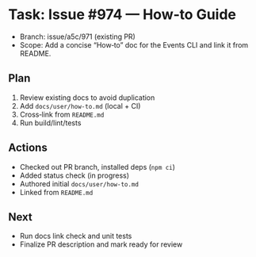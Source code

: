 # Task: Issue #974 — How‑to Guide

- Branch: issue/a5c/971 (existing PR)
- Scope: Add a concise “How‑to” doc for the Events CLI and link it from README.

## Plan

1. Review existing docs to avoid duplication
2. Add `docs/user/how-to.md` (local + CI)
3. Cross‑link from `README.md`
4. Run build/lint/tests

## Actions

- Checked out PR branch, installed deps (`npm ci`)
- Added status check (in progress)
- Authored initial `docs/user/how-to.md`
- Linked from `README.md`

## Next

- Run docs link check and unit tests
- Finalize PR description and mark ready for review
